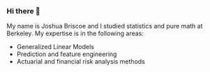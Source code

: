 ### Hi there 👋

My name is Joshua Briscoe and I studied statistics and pure math at Berkeley. My expertise is in the following areas:

- Generalized Linear Models
- Prediction and feature engineering
- Actuarial and financial risk analysis methods

<!--
**jcoeman/jcoeman** is a ✨ _special_ ✨ repository because its `README.md` (this file) appears on your GitHub profile.

Here are some ideas to get you started:

- 🔭 I’m currently working on ...
- 🌱 I’m currently learning ...
- 👯 I’m looking to collaborate on ...
- 🤔 I’m looking for help with ...
- 💬 Ask me about ...
- 📫 How to reach me: ...
- 😄 Pronouns: ...
- ⚡ Fun fact: ...
-->
